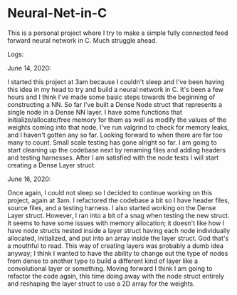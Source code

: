# Neural-Net-in-C

This is a personal project where I try to make a simple fully connected feed forward neural network in C. Much struggle ahead.


Logs:


June 14, 2020:

I started this project at 3am because I couldn't sleep and I've been having this idea in my head to try and build a neural network in C. It's been a few hours and I think I've made some basic steps towards the beginning of constructing a NN. So far I've built a Dense Node struct that represents a single node in a Dense NN layer. I have some functions that initialize/allocate/free memory for them as well as modify the values of the weights coming into that node. I've run valgrind to check for memory leaks, and I haven't gotten any so far. Looking forward to when there are far too many to count. Small scale testing has gone alright so far. I am going to start cleaning up the codebase next by renaming files and adding headers and testing harnesses. After I am satisfied with the node tests I will start creating a Dense Layer struct.


June 16, 2020:

Once again, I could not sleep so I decided to continue working on this project, again at 3am. I refactored the codebase a bit so I have header files, source files, and a testing harness. I also started working on the Dense Layer struct. However, I ran into a bit of a snag when testing the new struct. It seems to have some issues with memory allocation; it doesn't like how I have node structs nested inside a layer struct having each node individually allocated, initialized, and put into an array inside the layer struct. God that's a mouthful to read. This way of creating layers was probably a dumb idea anyway; I think I wanted to have the ability to change out the type of nodes from dense to another type to build a different kind of layer like a convolutional layer or something. Moving forward I think I am going to refactor the code again, this time doing away with the node struct entirely and reshaping the layer struct to use a 2D array for the weights.
